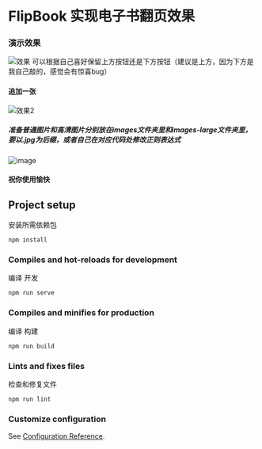 # FlipBook 实现电子书翻页效果

### 演示效果
![效果](https://github.com/AKAChina/flipBook/assets/99080758/61b1d491-d987-4362-978f-c11ae0e7042f)
可以根据自己喜好保留上方按钮还是下方按钮（建议是上方，因为下方是我自己敲的，感觉会有惊喜bug）

#### 追加一张
![效果2](https://github.com/AKAChina/flipBook/assets/99080758/b386f2ee-177a-4e91-b507-a075a658f787)

##### 准备普通图片和高清图片分别放在images文件夹里和images-large文件夹里，要以.jpg为后缀，或者自己在对应代码处修改正则表达式
![image](https://github.com/AKAChina/flipBook/assets/99080758/6e704525-fe03-4bb4-a7fe-e9afa7a09da6)

#### 祝你使用愉快

## Project setup
安装所需依赖包
```
npm install
```

### Compiles and hot-reloads for development
编译 开发
```
npm run serve
```

### Compiles and minifies for production
编译 构建
```
npm run build
```

### Lints and fixes files
检查和修复文件

```
npm run lint
```
### Customize configuration
See [Configuration Reference](https://cli.vuejs.org/config/).


